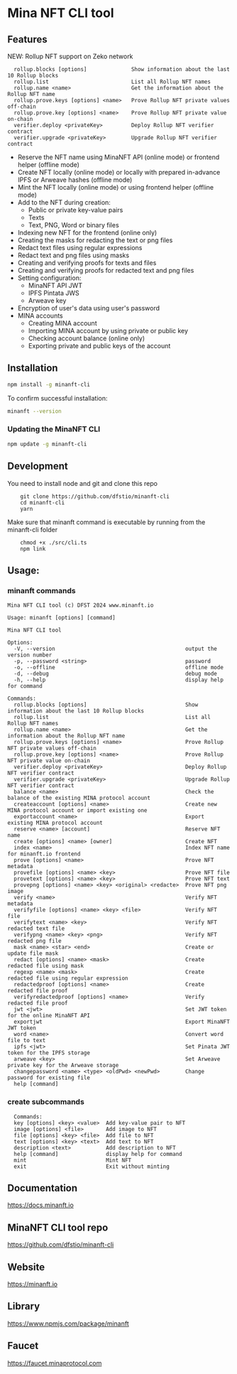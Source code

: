# Mina NFT CLI tool

## Features

NEW: Rollup NFT support on Zeko network

```
  rollup.blocks [options]              Show information about the last 10 Rollup blocks
  rollup.list                          List all Rollup NFT names
  rollup.name <name>                   Get the information about the Rollup NFT name
  rollup.prove.keys [options] <name>   Prove Rollup NFT private values off-chain
  rollup.prove.key [options] <name>    Prove Rollup NFT private value on-chain
  verifier.deploy <privateKey>         Deploy Rollup NFT verifier contract
  verifier.upgrade <privateKey>        Upgrade Rollup NFT verifier contract
```

- Reserve the NFT name using MinaNFT API (online mode) or frontend helper (offline mode)
- Create NFT locally (online mode) or locally with prepared in-advance IPFS or Arweave hashes (offline mode)
- Mint the NFT locally (online mode) or using frontend helper (offline mode)
- Add to the NFT during creation:
  - Public or private key-value pairs
  - Texts
  - Text, PNG, Word or binary files
- Indexing new NFT for the frontend (online only)
- Creating the masks for redacting the text or png files
- Redact text files using regular expressions
- Redact text and png files using masks
- Creating and verifying proofs for texts and files
- Creating and verifying proofs for redacted text and png files
- Setting configuration:
  - MinaNFT API JWT
  - IPFS Pintata JWS
  - Arweave key
- Encryption of user's data using user's password
- MINA accounts
  - Creating MINA account
  - Importing MINA account by using private or public key
  - Checking account balance (online only)
  - Exporting private and public keys of the account

## Installation

```sh
npm install -g minanft-cli
```

To confirm successful installation:

```sh
minanft --version
```

### Updating the MinaNFT CLI

```sh
npm update -g minanft-cli
```

## Development

You need to install node and git
and clone this repo

```
    git clone https://github.com/dfstio/minanft-cli
    cd minanft-cli
    yarn
```

Make sure that minanft command is executable by running from the minanft-cli folder

```
    chmod +x ./src/cli.ts
    npm link
```

## Usage:

### minanft commands

```
Mina NFT CLI tool (c) DFST 2024 www.minanft.io

Usage: minanft [options] [command]

Mina NFT CLI tool

Options:
  -V, --version                                         output the version number
  -p, --password <string>                               password
  -o, --offline                                         offline mode
  -d, --debug                                           debug mode
  -h, --help                                            display help for command

Commands:
  rollup.blocks [options]                               Show information about the last 10 Rollup blocks
  rollup.list                                           List all Rollup NFT names
  rollup.name <name>                                    Get the information about the Rollup NFT name
  rollup.prove.keys [options] <name>                    Prove Rollup NFT private values off-chain
  rollup.prove.key [options] <name>                     Prove Rollup NFT private value on-chain
  verifier.deploy <privateKey>                          Deploy Rollup NFT verifier contract
  verifier.upgrade <privateKey>                         Upgrade Rollup NFT verifier contract
  balance <name>                                        Check the balance of the existing MINA protocol account
  createaccount [options] <name>                        Create new MINA protocol account or import existing one
  exportaccount <name>                                  Export existing MINA protocol account
  reserve <name> [account]                              Reserve NFT name
  create [options] <name> [owner]                       Create NFT
  index <name>                                          Index NFT name for minanft.io frontend
  prove [options] <name>                                Prove NFT metadata
  provefile [options] <name> <key>                      Prove NFT file
  provetext [options] <name> <key>                      Prove NFT text
  provepng [options] <name> <key> <original> <redacte>  Prove NFT png image
  verify <name>                                         Verify NFT metadata
  verifyfile [options] <name> <key> <file>              Verify NFT file
  verifytext <name> <key>                               Verify NFT redacted text file
  verifypng <name> <key> <png>                          Verify NFT redacted png file
  mask <name> <star> <end>                              Create or update file mask
  redact [options] <name> <mask>                        Create redacted file using mask
  regexp <name> <mask>                                  Create redacted file using regular expression
  redactedproof [options] <name>                        Create redacted file proof
  verifyredactedproof [options] <name>                  Verify redacted file proof
  jwt <jwt>                                             Set JWT token for the online MinaNFT API
  exportjwt                                             Export MinaNFT JWT token
  word <name>                                           Convert word file to text
  ipfs <jwt>                                            Set Pinata JWT token for the IPFS storage
  arweave <key>                                         Set Arweave private key for the Arweave storage
  changepassword <name> <type> <oldPwd> <newPwd>        Change password for existing file
  help [command]
```

### create subcommands

```
  Commands:
  key [options] <key> <value>  Add key-value pair to NFT
  image [options] <file>       Add image to NFT
  file [options] <key> <file>  Add file to NFT
  text [options] <key> <text>  Add text to NFT
  description <text>           Add description to NFT
  help [command]               display help for command
  mint                         Mint NFT
  exit                         Exit without minting

```

## Documentation

https://docs.minanft.io

## MinaNFT CLI tool repo

https://github.com/dfstio/minanft-cli

## Website

https://minanft.io

## Library

https://www.npmjs.com/package/minanft

## Faucet

https://faucet.minaprotocol.com
